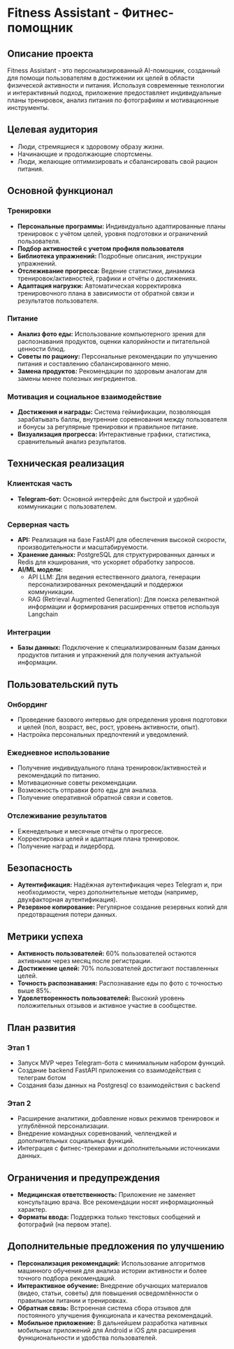 # Fitness Assistant - Фитнес-помощник

## Описание проекта

Fitness Assistant - это персонализированный AI-помощник, созданный для помощи пользователям в достижении их целей в области физической активности и питания. Используя современные технологии и интерактивный подход, приложение предоставляет индивидуальные планы тренировок, анализ питания по фотографиям и мотивационные инструменты.

## Целевая аудитория

- Люди, стремящиеся к здоровому образу жизни.
- Начинающие и продолжающие спортсмены.
- Люди, желающие оптимизировать и сбалансировать свой рацион питания.

## Основной функционал

### Тренировки

- **Персональные программы:** Индивидуально адаптированные планы тренировок с учётом целей, уровня подготовки и ограничений пользователя.
- **Подбор активностей с учетом профиля пользователя**
- **Библиотека упражнений:** Подробные описания, инструкции упражнений.
- **Отслеживание прогресса:** Ведение статистики, динамика тренировок/активностей, графики и отчёты о достижениях.
- **Адаптация нагрузки:** Автоматическая корректировка тренировочного плана в зависимости от обратной связи и результатов пользователя.

### Питание

- **Анализ фото еды:** Использование компьютерного зрения для распознавания продуктов, оценки калорийности и питательной ценности блюд.
- **Советы по рациону:** Персональные рекомендации по улучшению питания и составлению сбалансированного меню.
- **Замена продуктов:** Рекомендации по здоровым аналогам для замены менее полезных ингредиентов.

### Мотивация и социальное взаимодействие

- **Достижения и награды:** Система геймификации, позволяющая зарабатывать баллы, внутренние соревнования между пользователя и бонусы за регулярные тренировки и правильное питание.
- **Визуализация прогресса:** Интерактивные графики, статистика, сравнительный анализ результатов.

## Техническая реализация

### Клиентская часть

- **Telegram-бот:** Основной интерфейс для быстрой и удобной коммуникации с пользователем.

### Серверная часть

- **API:** Реализация на базе FastAPI для обеспечения высокой скорости, производительности и масштабируемости.
- **Хранение данных:** PostgreSQL для структурированных данных и Redis для кэширования, что ускоряет обработку запросов.
- **AI/ML модели:**
    - API LLM: Для ведения естественного диалога, генерации персонализированных рекомендаций и поддержки коммуникации.
    - RAG (Retrieval Augmented Generation): Для поиска релевантной информации и формирования расширенных ответов используя Langchain

### Интеграции

- **Базы данных:** Подключение к специализированным базам данных продуктов питания и упражнений для получения актуальной информации.

## Пользовательский путь

### Онбординг

- Проведение базового интервью для определения уровня подготовки и целей (пол, возраст, вес, рост, уровень активности, опыт).
- Настройка персональных предпочтений и уведомлений.

### Ежедневное использование

- Получение индивидуального плана тренировок/активностей и рекомендаций по питанию.
- Мотивационные советы рекомендации.
- Возможность отправки фото еды для анализа.
- Получение оперативной обратной связи и советов.

### Отслеживание результатов

- Еженедельные и месячные отчёты о прогрессе.
- Корректировка целей и адаптация плана тренировок.
- Получение наград и лидерборд.

## Безопасность

- **Аутентификация:** Надёжная аутентификация через Telegram и, при необходимости, через дополнительные методы (например, двухфакторная аутентификация).
- **Резервное копирование:** Регулярное создание резервных копий для предотвращения потери данных.

## Метрики успеха

- **Активность пользователей:** 60% пользователей остаются активными через месяц после регистрации.
- **Достижение целей:** 70% пользователей достигают поставленных целей.
- **Точность распознавания:** Распознавание еды по фото с точностью выше 85%.
- **Удовлетворенность пользователей:** Высокий уровень положительных отзывов и активное участие в сообществе.

## План развития

### Этап 1

- Запуск MVP через Telegram-бота с минимальным набором функций.
- Создание backend FastAPI приложения со взаимодействия с телеграм ботом
- Создания базы данных на Postgresql со взаимодействия с backend

### Этап 2

- Расширение аналитики, добавление новых режимов тренировок и углублённой персонализации.
- Внедрение командных соревнований, челленджей и дополнительных социальных функций.
- Интеграция с фитнес-трекерами и дополнительными источниками данных.

## Ограничения и предупреждения

- **Медицинская ответственность:** Приложение не заменяет консультацию врача. Все рекомендации носят информационный характер.
- **Форматы ввода:** Поддержка только текстовых сообщений и фотографий (на первом этапе).

## Дополнительные предложения по улучшению

- **Персонализация рекомендаций:** Использование алгоритмов машинного обучения для анализа истории активности и более точного подбора рекомендаций.
- **Интерактивное обучение:** Внедрение обучающих материалов (видео, статьи, советы) для повышения осведомлённости о правильном питании и тренировках.
- **Обратная связь:** Встроенная система сбора отзывов для постоянного улучшения функционала и качества рекомендаций.
- **Мобильное приложение:** В дальнейшем разработка нативных мобильных приложений для Android и iOS для расширения функциональности и удобства пользователей.
